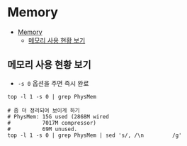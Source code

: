 # Memory

- [Memory](#memory)
    - [메모리 사용 현황 보기](#메모리-사용-현황-보기)

## 메모리 사용 현황 보기

- `-s 0` 옵션을 주면 즉시 완료

```shell
top -l 1 -s 0 | grep PhysMem

# 좀 더 정리되어 보이게 하기
# PhysMem: 15G used (2868M wired
#          7017M compressor)
#          69M unused.
top -l 1 -s 0 | grep PhysMem | sed 's/, /\n         /g'
```
